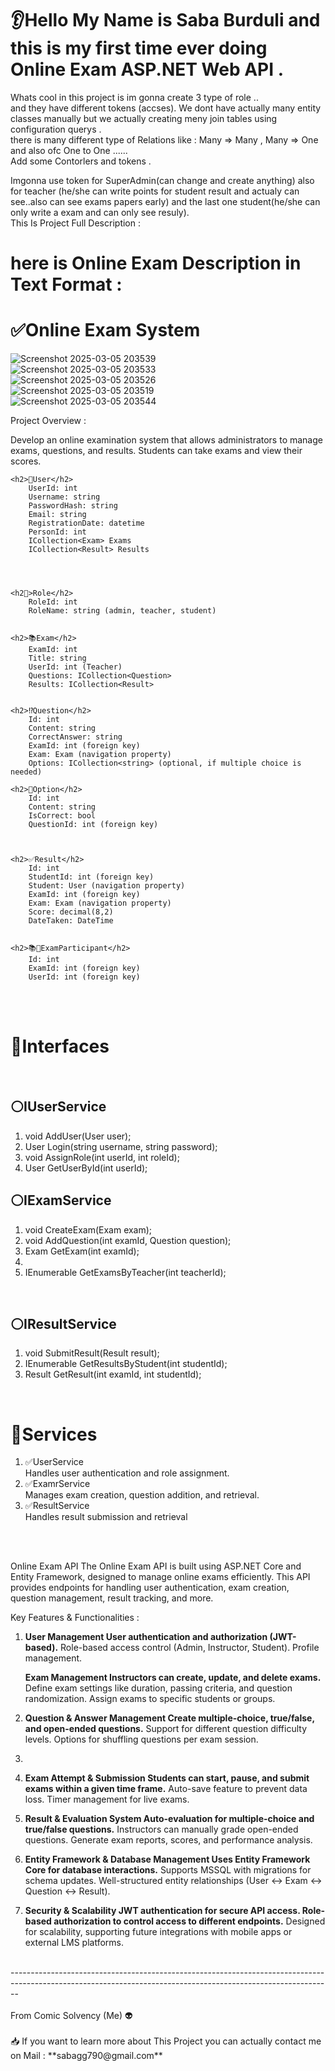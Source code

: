 <h1>👂Hello My Name is Saba Burduli and this is my first time ever doing Online Exam ASP.NET Web API .</h1>
Whats cool in this project is im gonna create 3 type of role ..<br>
and they have different tokens (accses). We dont have actually many entity classes manually but we actually creating meny join tables using configuration querys .<br>
there is many different type of Relations like : Many => Many , Many => One and also ofc One to One ......<br>
Add some Contorlers and tokens .<br>


Imgonna use token for SuperAdmin(can change and create anything) also for teacher (he/she can write points for student result and actualy can see..also can see exams papers early) and the last one student(he/she can only write a exam and can only see resuly).<br>
This Is Project Full Description :<br>


<main aling="center">
<h1 aling="center" style="color=🟨">here is Online Exam Description in Text Format : </h1>


 
<h1>✅Online Exam System</h1>




 
![Screenshot 2025-03-05 203539](https://github.com/user-attachments/assets/89e289be-2423-4290-89f0-321fef03d3c0)
<br>
![Screenshot 2025-03-05 203533](https://github.com/user-attachments/assets/b73acdbd-3937-421c-a37a-1a51819d5580)
<br>
![Screenshot 2025-03-05 203526](https://github.com/user-attachments/assets/a88c98cc-493b-4d5e-98c0-c1c3ac76fb11)
<br>
![Screenshot 2025-03-05 203519](https://github.com/user-attachments/assets/8e2f31b1-1b8e-42d0-839d-2eb6fcfece0f)
<br>
![Screenshot 2025-03-05 203544](https://github.com/user-attachments/assets/f8509629-f8b8-4dc1-9d61-089de9357bf0)


Project Overview :


Develop an online examination system that allows administrators to manage exams, questions, and results. Students can take exams and view their scores.


	<h2>🙋User</h2>
	 	UserId: int
		Username: string
		PasswordHash: string
		Email: string
		RegistrationDate: datetime
		PersonId: int
		ICollection<Exam> Exams 
		ICollection<Result> Results

  


	<h2👏>Role</h2>
		RoleId: int
		RoleName: string (admin, teacher, student)
		

	<h2>📚Exam</h2>
		ExamId: int
		Title: string
		UserId: int (Teacher)
		Questions: ICollection<Question>
		Results: ICollection<Result>


	<h2>⁉️Question</h2>
		Id: int
		Content: string
		CorrectAnswer: string
		ExamId: int (foreign key)
		Exam: Exam (navigation property)
		Options: ICollection<string> (optional, if multiple choice is needed)
  
  	<h2>💢Option</h2>
	 	Id: int
		Content: string
		IsCorrect: bool
		QuestionId: int (foreign key)


 
	<h2>✅Result</h2>
		Id: int
		StudentId: int (foreign key)
		Student: User (navigation property)
		ExamId: int (foreign key)
		Exam: Exam (navigation property)
		Score: decimal(8,2)
		DateTaken: DateTime


	<h2>📚🙋ExamParticipant</h2>
		Id: int
		ExamId: int (foreign key)
		UserId: int (foreign key)




<br>

<br>



<h1>💢Interfaces</h1>
<br>

<h2>⚪IUserService </h2>
<ol>

<li> void AddUser(User user);</li>

<li> User Login(string username, string password);</li>

<li> void AssignRole(int userId, int roleId);</li>

<li> User GetUserById(int userId);</li>

</ol>



<h2>⚪IExamService</h2>


<ol>

	
<li> void CreateExam(Exam exam);</li>


	
<li> void AddQuestion(int examId, Question question);</li>



<li> Exam GetExam(int examId);<li>


	
<li> IEnumerable<Exam> GetExamsByTeacher(int teacherId);</li>
		
</ol>		



<br>

<h2>⚪IResultService </h2>

<ol>
	
<li> void SubmitResult(Result result);</li>
	
<li> IEnumerable<Result> GetResultsByStudent(int studentId);</li>
	
<li> Result GetResult(int examId, int studentId);</li>

</ol>


<br>

<h1>💢Services</h1>

<ol>
 <li> ✅UserService</li>
	Handles user authentication and role assignment.

<li> ✅ExamrService</li>
	Manages exam creation, question addition, and retrieval.

<li> ✅ResultService</li>
	Handles result submission and retrieval
</ol>



<br>

</main>


<br>


Online Exam API The Online Exam API is built using ASP.NET Core and Entity Framework, designed to manage online exams efficiently. This API provides endpoints for handling user authentication, exam creation, question management, result tracking, and more.

 Key Features & Functionalities :
 

1. **User Management User authentication and authorization (JWT-based).** Role-based access control (Admin, Instructor, Student). Profile management.


   **Exam Management Instructors can create, update, and delete exams.** Define exam settings like duration, passing criteria, and question randomization. Assign exams to specific students or groups.

   

3. **Question & Answer Management Create multiple-choice, true/false, and open-ended questions.** Support for different question difficulty levels. Options for shuffling questions per exam session.
4. 

   
5. **Exam Attempt & Submission Students can start, pause, and submit exams within a given time frame.**  Auto-save feature to prevent data loss. Timer management for live exams.



6. **Result & Evaluation System Auto-evaluation for multiple-choice and true/false questions.** Instructors can manually grade open-ended questions. Generate exam reports, scores, and performance analysis.


7. **Entity Framework & Database Management Uses Entity Framework Core for database interactions.** Supports MSSQL with migrations for schema updates. Well-structured entity relationships (User ↔ Exam ↔ Question ↔ Result).


8. **Security & Scalability JWT authentication for secure API access. Role-based authorization to control access to different endpoints.** Designed for scalability, supporting future integrations with mobile apps or external LMS platforms.


<br>
--------------------------------------------------------------------------------------------------------------------------------------------------------------
   <br>
      <br>
   From Comic Solvency (Me) 👽
      <br>
    <br>
 📥  If you want to learn more about This Project you can actually contact me on Mail : **sabagg790@gmail.com**


